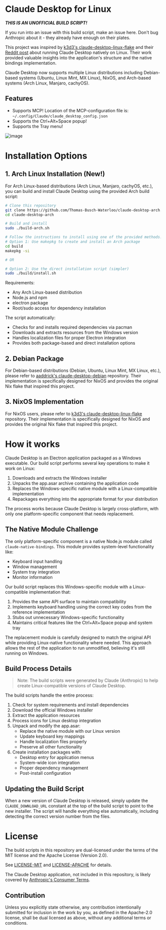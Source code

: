 # Claude Desktop for Linux

***THIS IS AN UNOFFICIAL BUILD SCRIPT!***

If you run into an issue with this build script, make an issue here. Don't bug Anthropic about it - they already have enough on their plates.

This project was inspired by [k3d3's claude-desktop-linux-flake](https://github.com/k3d3/claude-desktop-linux-flake) and their [Reddit post](https://www.reddit.com/r/ClaudeAI/comments/1hgsmpq/i_successfully_ran_claude_desktop_natively_on/) about running Claude Desktop natively on Linux. Their work provided valuable insights into the application's structure and the native bindings implementation.

Claude Desktop now supports multiple Linux distributions including Debian-based systems (Ubuntu, Linux Mint, MX Linux), NixOS, and Arch-based systems (Arch Linux, Manjaro, cachyOS).

## Features

- Supports MCP! Location of the MCP-configuration file is: `~/.config/Claude/claude_desktop_config.json`
- Supports the Ctrl+Alt+Space popup!
- Supports the Tray menu!

![image](https://github.com/user-attachments/assets/93080028-6f71-48bd-8e59-5149d148cd45)

# Installation Options

## 1. Arch Linux Installation (New!)

For Arch Linux-based distributions (Arch Linux, Manjaro, cachyOS, etc.), you can build and install Claude Desktop using the provided Arch build script:

```bash
# Clone this repository
git clone https://github.com/Thomas-Busch-Waterloo/claude-desktop-arch.git
cd claude-desktop-arch

# Build and install
sudo ./build-arch.sh

# Follow the instructions to install using one of the provided methods:
# Option 1: Use makepkg to create and install an Arch package
cd build
makepkg -si

# OR

# Option 2: Use the direct installation script (simpler)
sudo ./build/install.sh
```

Requirements:
- Any Arch Linux-based distribution
- Node.js and npm
- electron package
- Root/sudo access for dependency installation

The script automatically:
- Checks for and installs required dependencies via pacman
- Downloads and extracts resources from the Windows version
- Handles localization files for proper Electron integration
- Provides both package-based and direct installation options

## 2. Debian Package

For Debian-based distributions (Debian, Ubuntu, Linux Mint, MX Linux, etc.), please refer to [aaddrick's claude-desktop-debian](https://github.com/aaddrick/claude-desktop-debian) repository. Their implementation is specifically designed for NixOS and provides the original Nix flake that inspired this project.

## 3. NixOS Implementation

For NixOS users, please refer to [k3d3's claude-desktop-linux-flake](https://github.com/aaddrick/claude-desktop-debian/tree/main) repository. Their implementation is specifically designed for NixOS and provides the original Nix flake that inspired this project.

# How it works

Claude Desktop is an Electron application packaged as a Windows executable. Our build script performs several key operations to make it work on Linux:

1. Downloads and extracts the Windows installer
2. Unpacks the app.asar archive containing the application code
3. Replaces the Windows-specific native module with a Linux-compatible implementation
4. Repackages everything into the appropriate format for your distribution

The process works because Claude Desktop is largely cross-platform, with only one platform-specific component that needs replacement.

## The Native Module Challenge

The only platform-specific component is a native Node.js module called `claude-native-bindings`. This module provides system-level functionality like:

- Keyboard input handling
- Window management
- System tray integration
- Monitor information

Our build script replaces this Windows-specific module with a Linux-compatible implementation that:

1. Provides the same API surface to maintain compatibility
2. Implements keyboard handling using the correct key codes from the reference implementation
3. Stubs out unnecessary Windows-specific functionality
4. Maintains critical features like the Ctrl+Alt+Space popup and system tray

The replacement module is carefully designed to match the original API while providing Linux-native functionality where needed. This approach allows the rest of the application to run unmodified, believing it's still running on Windows.

## Build Process Details

> Note: The build scripts were generated by Claude (Anthropic) to help create Linux-compatible versions of Claude Desktop.

The build scripts handle the entire process:

1. Check for system requirements and install dependencies
2. Download the official Windows installer
3. Extract the application resources
4. Process icons for Linux desktop integration
5. Unpack and modify the app.asar:
   - Replace the native module with our Linux version
   - Update keyboard key mappings
   - Handle localization files properly
   - Preserve all other functionality
6. Create installation packages with:
   - Desktop entry for application menus
   - System-wide icon integration
   - Proper dependency management
   - Post-install configuration

## Updating the Build Script

When a new version of Claude Desktop is released, simply update the `CLAUDE_DOWNLOAD_URL` constant at the top of the build script to point to the new installer. The script will handle everything else automatically, including detecting the correct version number from the files.

# License

The build scripts in this repository are dual-licensed under the terms of the MIT license and the Apache License (Version 2.0).

See [LICENSE-MIT](LICENSE-MIT) and [LICENSE-APACHE](LICENSE-APACHE) for details.

The Claude Desktop application, not included in this repository, is likely covered by [Anthropic's Consumer Terms](https://www.anthropic.com/legal/consumer-terms).

## Contribution

Unless you explicitly state otherwise, any contribution intentionally submitted
for inclusion in the work by you, as defined in the Apache-2.0 license, shall be dual licensed as above, without any additional terms or conditions.
